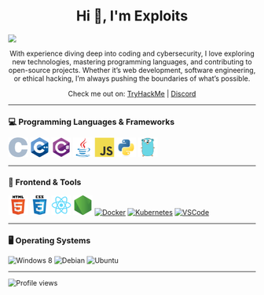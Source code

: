 <h1 align="center">Hi 👋, I'm Exploits</h1>
<img align="center" height="200" src="https://www.neoldu.com/d/other/hacker.gif" />

<p align="center">
  With experience diving deep into coding and cybersecurity, I love exploring new technologies, mastering programming languages, and contributing to open-source projects. Whether it’s web development, software engineering, or ethical hacking, I’m always pushing the boundaries of what’s possible.
</p>

<p align="center">
  Check me out on: 
  <a href="https://tryhackme.com/p/OxExp101ts420">TryHackMe</a> | 
  <a href="https://discord.com/users/bfdswl4wah5qfnbpcjsr3etoc">Discord</a>
</p>

---

### 💻 Programming Languages & Frameworks
<p align="left">
  <a href="#"><img src="https://raw.githubusercontent.com/devicons/devicon/master/icons/c/c-original.svg" width="40" height="40" alt="C"/></a>
  <a href="#"><img src="https://raw.githubusercontent.com/devicons/devicon/master/icons/cplusplus/cplusplus-original.svg" width="40" height="40" alt="C++"/></a>
  <a href="#"><img src="https://raw.githubusercontent.com/devicons/devicon/master/icons/csharp/csharp-original.svg" width="40" height="40" alt="C#"/></a>
  <a href="#"><img src="https://raw.githubusercontent.com/devicons/devicon/master/icons/java/java-original.svg" width="40" height="40" alt="Java"/></a>
  <a href="#"><img src="https://raw.githubusercontent.com/devicons/devicon/master/icons/javascript/javascript-original.svg" width="40" height="40" alt="JavaScript"/></a>
  <a href="#"><img src="https://raw.githubusercontent.com/devicons/devicon/master/icons/python/python-original.svg" width="40" height="40" alt="Python"/></a>
  <a href="#"><img src="https://raw.githubusercontent.com/devicons/devicon/master/icons/go/go-original.svg" width="40" height="40" alt="Go"/></a>
</p>

---

### 🎨 Frontend & Tools
<p align="left">
  <a href="#"><img src="https://raw.githubusercontent.com/devicons/devicon/master/icons/html5/html5-original-wordmark.svg" width="40" height="40" alt="HTML5"/></a>
  <a href="#"><img src="https://raw.githubusercontent.com/devicons/devicon/master/icons/css3/css3-original-wordmark.svg" width="40" height="40" alt="CSS3"/></a>
  <a href="#"><img src="https://raw.githubusercontent.com/devicons/devicon/master/icons/react/react-original.svg" width="40" height="40" alt="React"/></a>
  <a href="#"><img src="https://raw.githubusercontent.com/devicons/devicon/master/icons/nodejs/nodejs-original.svg" width="40" height="40" alt="NodeJS"/></a>
  <a href="#"><img src="https://raw.githubusercontent.com/devicons/devicon/icons/docker/docker-original.svg" width="40" height="40" alt="Docker"/></a>
  <a href="#"><img src="https://raw.githubusercontent.com/devicons/devicon/icons/kubernetes/kubernetes-plain.svg" width="40" height="40" alt="Kubernetes"/></a>
  <a href="#"><img src="https://upload.wikimedia.org/wikipedia/commons/c/c9/JSON_vector_logo.svg" width="40" height="40" alt="VSCode"/></a>
</p>

---

### 🖥️ Operating Systems
<p align="left">
  <img src="https://cdn.jsdelivr.net/gh/devicons/devicon/icons/windows8/windows8-original.svg" height="40" alt="Windows 8"/>
  <img src="https://cdn.jsdelivr.net/gh/devicons/devicon/icons/debian/debian-original.svg" height="40" alt="Debian"/>
  <img src="https://cdn.jsdelivr.net/gh/devicons/devicon/icons/ubuntu/ubuntu-plain.svg" height="40" alt="Ubuntu"/>
</p>

---

<p align="left">
  <img src="https://komarev.com/ghpvc/?username=Explo1ts&label=Profile%20views&color=000000&style=flat" alt="Profile views"/>
</p>
